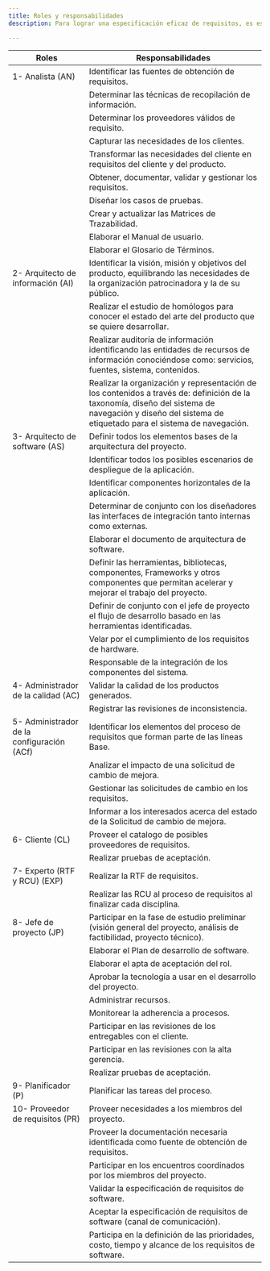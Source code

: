 ```yaml
---
title: Roles y responsabilidades
description: Para lograr una especificación eficaz de requisitos, es esencial definir roles especializados, responsabilidades claras y habilidades técnicas.

---
```


| Roles | Responsabilidades |
|-------|------------------|
|1- Analista (AN) | Identificar las fuentes de obtención de requisitos. |
|  | Determinar las técnicas de recopilación de información. |
|  | Determinar los proveedores válidos de requisito. |
|  | Capturar las necesidades de los clientes. |
|  | Transformar las necesidades del cliente en requisitos del cliente y del producto. |
|  | Obtener, documentar, validar y gestionar los requisitos. |
|  | Diseñar los casos de pruebas. |
|  | Crear y actualizar las Matrices de Trazabilidad. |
|  | Elaborar el Manual de usuario. |
|  | Elaborar el Glosario de Términos. |
|2- Arquitecto de información (AI) | Identificar la visión, misión y objetivos del producto, equilibrando las necesidades de la organización patrocinadora y la de su público. |
|  | Realizar el estudio de homólogos para conocer el estado del arte del producto que se quiere desarrollar. |
|  | Realizar auditoría de información identificando las entidades de recursos de información conociéndose como: servicios, fuentes, sistema, contenidos. |
|  | Realizar la organización y representación de los contenidos a través de: definición de la taxonomía, diseño del sistema de navegación y diseño del sistema de etiquetado para el sistema de navegación. |
|3- Arquitecto de software (AS) | Definir todos los elementos bases de la arquitectura del proyecto. |
|  | Identificar todos los posibles escenarios de despliegue de la aplicación. |
|  | Identificar componentes horizontales de la aplicación. |
|  | Determinar de conjunto con los diseñadores las interfaces de integración tanto internas como externas. |
|  | Elaborar el documento de arquitectura de software. |
|  | Definir las herramientas, bibliotecas, componentes, Frameworks y otros componentes que permitan acelerar y mejorar el trabajo del proyecto. |
|  | Definir de conjunto con el jefe de proyecto el flujo de desarrollo basado en las herramientas identificadas. |
|  | Velar por el cumplimiento de los requisitos de hardware. |
|  | Responsable de la integración de los componentes del sistema. |
|4- Administrador de la calidad (AC) | Validar la calidad de los productos generados. |
|  | Registrar las revisiones de inconsistencia. |
|5- Administrador de la configuración (ACf) | Identificar los elementos del proceso de requisitos que forman parte de las líneas Base. |
|  | Analizar el impacto de una solicitud de cambio de mejora. |
|  | Gestionar las solicitudes de cambio en los requisitos. |
|  | Informar a los interesados acerca del estado de la Solicitud de cambio de mejora. |
|6- Cliente (CL) | Proveer el catalogo de posibles proveedores de requisitos. |
|  | Realizar pruebas de aceptación. |
|7- Experto (RTF y RCU) (EXP) | Realizar la RTF de requisitos. |
|  | Realizar las RCU al proceso de requisitos al finalizar cada disciplina. |
|8- Jefe de proyecto (JP) | Participar en la fase de estudio preliminar (visión general del proyecto, análisis de factibilidad, proyecto técnico). |
|  | Elaborar el Plan de desarrollo de software. |
|  | Elaborar el apta de aceptación del rol. |
|  | Aprobar la tecnología a usar en el desarrollo del proyecto. |
|  | Administrar recursos. |
|  | Monitorear la adherencia a procesos. |
|  | Participar en las revisiones de los entregables con el cliente. |
|  | Participar en las revisiones con la alta gerencia. |
|  | Realizar pruebas de aceptación. |
|9- Planificador (P) | Planificar las tareas del proceso. |
|10- Proveedor de requisitos (PR) | Proveer necesidades a los miembros del proyecto. |
|  | Proveer la documentación necesaria identificada como fuente de obtención de requisitos. |
|  | Participar en los encuentros coordinados por los miembros del proyecto. |
|  | Validar la especificación de requisitos de software. |
|  | Aceptar la especificación de requisitos de software (canal de comunicación). |
|  | Participa en la definición de las prioridades, costo, tiempo y alcance de los requisitos de software. |
